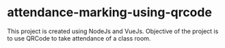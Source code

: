 # attendance-marking-using-qrcode
This project is created using NodeJs and VueJs. Objective of the project is to use QRCode to take attendance of a class room. 
